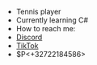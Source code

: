 - Tennis player
- Currently learning C#
- How to reach me:
- [Discord](https://discord.com/users/719513697730691113)
- [TikTok](https://tiktok.com/@thomastedds)
- $P<+32722184586>
<!---
TT6Programming/TT6Programming is a ✨ special ✨ repository because its `README.md` (this file) appears on your GitHub profile.
You can click the Preview link to take a look at your changes.
--->
